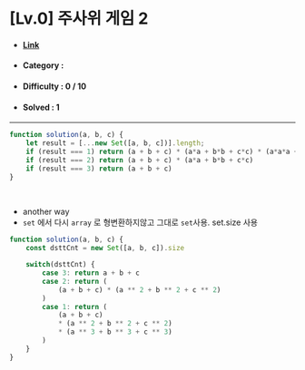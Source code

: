 # [Lv.0] 주사위 게임 2
* #### [Link](https://school.programmers.co.kr/learn/courses/30/lessons/181930)
* #### Category : 
* #### Difficulty : 0 / 10  
* #### Solved : 1

<hr />

```js
function solution(a, b, c) {
    let result = [...new Set([a, b, c])].length;
    if (result === 1) return (a + b + c) * (a*a + b*b + c*c) * (a*a*a + b*b*b + c*c*c);
    if (result === 2) return (a + b + c) * (a*a + b*b + c*c)
    if (result === 3) return (a + b + c)
}
```

<br />

* another way 
* `set` 에서 다시 `array` 로 형변환하지않고 그대로 `set`사용. set.size 사용
```js
function solution(a, b, c) {
    const dsttCnt = new Set([a, b, c]).size

    switch(dsttCnt) {
        case 3: return a + b + c
        case 2: return (
            (a + b + c) * (a ** 2 + b ** 2 + c ** 2)
        )
        case 1: return (
            (a + b + c)
            * (a ** 2 + b ** 2 + c ** 2)
            * (a ** 3 + b ** 3 + c ** 3)
        )
    }
}
```
